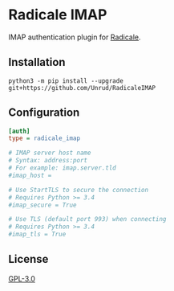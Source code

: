 # Radicale IMAP

IMAP authentication plugin for [Radicale](http://radicale.org/).

## Installation

```shell
python3 -m pip install --upgrade git+https://github.com/Unrud/RadicaleIMAP
```

## Configuration

```ini
[auth]
type = radicale_imap

# IMAP server host name
# Syntax: address:port
# For example: imap.server.tld
#imap_host =

# Use StartTLS to secure the connection
# Requires Python >= 3.4
#imap_secure = True

# Use TLS (default port 993) when connecting
# Requires Python >= 3.4
#imap_tls = True
```

## License

[GPL-3.0](https://github.com/Unrud/RadicaleIMAP/blob/master/COPYING)
